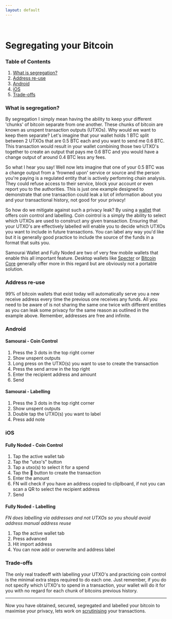 ```yaml
---
layout: default
---
```

<br/>

# Segregating your Bitcoin

### Table of Contents

1.  [What is segregation?](#what-is-segregation)
2.  [Address re-use](#address-re-use)
3.  [Android](#android)
4.  [iOS](#ios)
5.  [Trade-offs](#trade-offs)


### What is segregation?

By segregation I simply mean having the ability to keep your different 'chunks' of bitcoin separate from one another. These chunks of bitcoin are known as unspent transaction outputs (UTXOs). Why would we want to keep them separate? Let's imagine that your wallet holds 1 BTC split between 2 UTXOs that are 0.5 BTC each and you want to send me 0.6 BTC. This transaction would result in your wallet combining those two UTXO's together to create an output that pays me 0.6 BTC and you would have a change output of around 0.4 BTC less any fees. 

So what I hear you say! Well now lets imagine that one of your 0.5 BTC was a change output from a 'frowned upon' service or source and the person you're paying is a regulated entity that is actively perfomring chain analysis. They could refuse access to their service, block your account or even report you to the authorities. This is just one example designed to demonstrate that one transaction could leak a lot of information about you and your transactional history, not good for your privacy!

So how do we mitigate against such a privacy leak? By using a [wallet](https://bitcoinprivacy.guide/secure.html) that offers coin control and labelling. Coin cointrol is a simply the ability to select which UTXOs are used to construct any given transaction. Ensuring that your UTXO's are effectively labelled will enable you to decide which UTXOs you want to include in future transactions. You can label any way you'd like but it is generally good practice to include the source of the funds in a format that suits you.

Samourai Wallet and Fully Noded are two of very few mobile wallets that enable this all important feature. Desktop wallets like [Specter](https://github.com/cryptoadvance/specter-desktop) or [Bitcoin Core](https://bitcoin.org/en/download) generally offer more in this regard but are obviously not a portable solution. 

### Address re-use

99% of bitcoin wallets that exist today will automatically serve you a new receive address every time the previous one receives any funds. All you need to be aware of is not sharing the same one twice with different entities as you can leak some privacy for the same reason as outlined in the example above. Remember, addresses are free and infinite.

### Android

#### Samourai - Coin Control

1.  Press the 3 dots in the top right corner
2.  Show unspent outputs
3.  Long press on the UTXO(s) you want to use to create the transaction
4.  Press the send arrow in the top right
5.  Enter the recipient address and amount
6.  Send

#### Samourai - Labelling

1.  Press the 3 dots in the top right corner
2.  Show unspent outputs
3.  Double tap the UTXO(s) you want to label
4.  Press add note

### iOS

#### Fully Noded - Coin Control

1.  Tap the active wallet tab
2.  Tap the "utxo's" button
3.  Tap a utxo(s) to select it for a spend
4.  Tap the 🔗 button to create the transaction
5.  Enter the amount
6.  FN will check if you have an address copied to cliplboard, if not you can scan a QR to select the recipient address
7.  Send

#### Fully Noded - Labelling

*FN does labelling via addresses and not UTXOs so you should avoid address manual address reuse* 

1.  Tap the active wallet tab
2.  Press advanced
3.  Hit import address
4.  You can now add or overwrite and address label
  
### Trade-offs

The only real tradeoff with labelling your UTXO's and practicing coin control is the minimal extra steps required to do each one. Just remember, if you do not specify which UTXO's to spend in a transaction, your wallet will do it for you with no regard for each chunk of bitcoins previous history.

  
  ***
  
  Now you have obtained, secured, segregated and labelled your bitcoin to maximise your privacy, lets work on [scrutinising](https://bitcoinprivacy.guide/scrutinise.html) your transactions.

